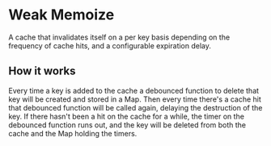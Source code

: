 # Weak Memoize

A cache that invalidates itself on a per key basis depending on the frequency of cache hits, and a
configurable expiration delay.

## How it works

Every time a key is added to the cache a debounced function to delete that key will be created and
stored in a Map. Then every time there's a cache hit that debounced function will be called again,
delaying the destruction of the key. If there hasn't been a hit on the cache for a while, the timer
on the debounced function runs out, and the key will be deleted from both the cache and the Map
holding the timers.
